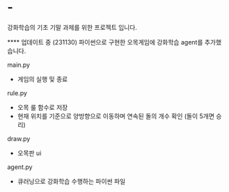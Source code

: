 # -
강화학습의 기초 기말 과제를 위한 프로젝트 입니다.

**** 업데이트 중 (231130) 
파이썬으로 구현한 오목게임에 강화학습 agent를 추가했습니다.

main.py
 - 게임의 실행 및 종료

rule.py
 - 오목 룰 함수로 저장
 - 현재 위치를 기준으로 양방향으로 이동하며 연속된 돌의 개수 확인 (돌이 5개면 승리)

draw.py
 - 오목판 ui

agent.py
 - 큐러닝으로 강화학습 수행하는 파이썬 파일
